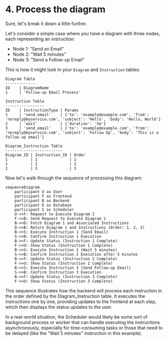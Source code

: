 # 4. Process the diagram

Sure, let's break it down a little further.

Let's consider a simple case where you have a diagram with three nodes, each representing an instruction:

- Node 1: "Send an Email"
- Node 2: "Wait 5 minutes"
- Node 3: "Send a Follow-up Email"

This is how it might look in your `Diagram` and `Instruction` tables:

```
Diagram Table
-------------
ID    | DiagramName   
1     | 'Follow-up Email Process'  

Instruction Table
-----------------
ID    | InstructionType | Params
1     | 'send_email'    | {'to': 'example@example.com', 'from': 'noreply@myservice.com', 'subject': 'Hello', 'body': 'Hello, World'}
2     | 'wait'          | {'duration': '5m'}
3     | 'send_email'    | {'to': 'example@example.com', 'from': 'noreply@myservice.com', 'subject': 'Follow Up', 'body': 'This is a follow up email'}

Diagram_Instruction Table
-------------------------
Diagram_ID | Instruction_ID | Order
1          | 1              | 1
1          | 2              | 2
1          | 3              | 3
```

Now let's walk through the sequence of processing this diagram:

```mermaid
sequenceDiagram
    participant U as User
    participant F as Frontend
    participant B as Backend
    participant D as Database
    participant S as Scheduler
    U->>F: Request to Execute Diagram 1
    F->>B: Send Request to Execute Diagram 1
    B->>D: Fetch Diagram 1 and Associated Instructions
    D->>B: Return Diagram 1 and Instructions (Order: 1, 2, 3)
    B->>S: Execute Instruction 1 (Send Email)
    S->>B: Confirm Instruction 1 Execution
    B->>F: Update Status (Instruction 1 Complete)
    F->>U: Show Status (Instruction 1 Complete)
    B->>S: Execute Instruction 2 (Wait 5 minutes)
    S->>B: Confirm Instruction 2 Execution after 5 minutes
    B->>F: Update Status (Instruction 2 Complete)
    F->>U: Show Status (Instruction 2 Complete)
    B->>S: Execute Instruction 3 (Send Follow-up Email)
    S->>B: Confirm Instruction 3 Execution
    B->>F: Update Status (Instruction 3 Complete)
    F->>U: Show Status (Instruction 3 Complete)
```

This sequence illustrates how the backend will process each instruction in the order defined by the Diagram_Instruction table. It executes the instructions one by one, providing updates to the frontend at each step, which then displays the status updates to the user. 

In a real-world situation, the Scheduler would likely be some sort of background process or worker that can handle executing the instructions asynchronously, especially for time-consuming tasks or those that need to be delayed (like the "Wait 5 minutes" instruction in this example).